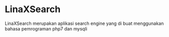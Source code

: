 # LinaXSearch
LinaXSearch merupakan aplikasi search engine yang di buat menggunakan bahasa pemrograman php7 dan mysqli
